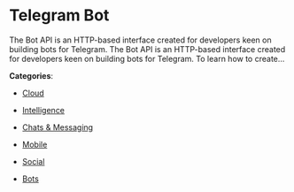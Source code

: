 # Telegram Bot


The Bot API is an HTTP-based interface created for developers keen on building bots for Telegram. The Bot API is an HTTP-based interface created for developers keen on building bots for Telegram. 
To learn how to create…



**Categories**:

- [Cloud](https://github.com/apis-list/apis-list#cloud)

- [Intelligence](https://github.com/apis-list/apis-list#intelligence)

- [Chats & Messaging](https://github.com/apis-list/apis-list#chats-and-messaging)

- [Mobile](https://github.com/apis-list/apis-list#mobile)

- [Social](https://github.com/apis-list/apis-list#social)

- [Bots](https://github.com/apis-list/apis-list#bots)



